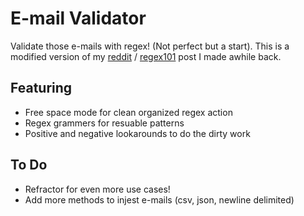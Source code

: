 # E-mail Validator

Validate those e-mails with regex! (Not perfect but a start). This is a modified version of my [reddit](https://www.reddit.com/r/regex/comments/otd9py/reasonable_email_validation_with_regex/) / [regex101](https://regex101.com/r/0fMpfy/1) post I made awhile back.

## Featuring

- Free space mode for clean organized regex action
- Regex grammers for resuable patterns
- Positive and negative lookarounds to do the dirty work

## To Do

- Refractor for even more use cases!
- Add more methods to injest e-mails (csv, json, newline delimited)